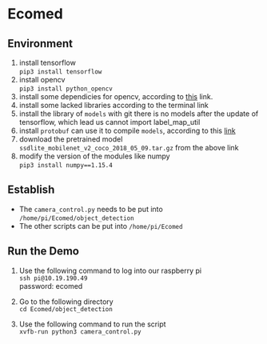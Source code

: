 # Ecomed

## Environment
1.	install tensorflow   
	```pip3 install tensorflow```
2.	install opencv  
	```pip3 install python_opencv```
3.	install some dependicies for opencv, according to [this](https://github.com/amymcgovern/pyparrot/issues/34) link.  
4. 	install some lacked libraries according to the terminal link
5.	install the library of `models` with git
	there is no models after the update of tensorflow, which lead us cannot import label_map_util
6.	install `protobuf` can use it to compile `models`, according to this [link](https://github.com/EdjeElectronics/TensorFlow-Object-Detection-on-the-Raspberry-Pi/blob/master/README.md)
7. 	download the pretrained model `ssdlite_mobilenet_v2_coco_2018_05_09.tar.gz` from the above link
8.	modify the version of the modules like numpy  
```pip3 install numpy==1.15.4```

## Establish
* The `camera_control.py` needs to be put into `/home/pi/Ecomed/object_detection`
* The other scripts can be put into `/home/pi/Ecomed`

## Run the Demo
1. Use the following command to log into our raspberry pi  
```ssh pi@10.19.190.49```  
password: ecomed

2. Go to the following directory  
```cd Ecomed/object_detection```

3. Use the following command to run the script  
```xvfb-run python3 camera_control.py```


